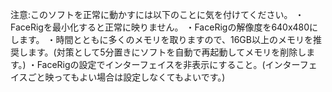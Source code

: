 注意:このソフトを正常に動かすには以下のことに気を付けてください。
・FaceRigを最小化すると正常に映りません。
・FaceRigの解像度を640x480にします。
・時間とともに多くのメモリを取りますので、16GB以上のメモリを推奨します。(対策として5分置きにソフトを自動で再起動してメモリを削除します。)
・FaceRigの設定でインターフェイスを非表示にすること。(インターフェイスごと映ってもよい場合は設定しなくてもよいです。)
